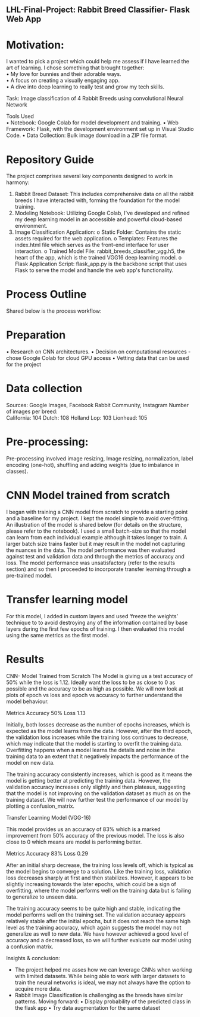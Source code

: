 ## LHL-Final-Project: Rabbit Breed Classifier- Flask Web App

# Motivation:

I wanted to pick a project which could help me assess if I have learned the art of learning. I chose something that brought together:<br>
•	My love for bunnies and their adorable ways.<br>
•	A focus on creating a visually engaging app.<br>
•	A dive into deep learning to really test and grow my tech skills.<br>

Task: Image classification of 4 Rabbit Breeds using convolutional Neural Network

Tools Used<br>
•	Notebook: Google Colab for model development and training.
•	Web Framework: Flask, with the development environment set up in Visual Studio Code.
•	Data Collection: Bulk image download in a ZIP file format.

# Repository Guide
The project comprises several key components designed to work in harmony:
1.	Rabbit Breed Dataset: This includes comprehensive data on all the rabbit breeds I have interacted with, forming the foundation for the model training.
2.	Modeling Notebook: Utilizing Google Colab, I've developed and refined my deep learning model in an accessible and powerful cloud-based environment. 
3.	Image Classification Application:
o	Static Folder: Contains the static assets required for the web application.
o	Templates: Features the index.html file which serves as the front-end interface for user interaction.
o	Trained Model File: rabbit_breeds_classifier_vgg.h5, the heart of the app, which is the trained VGG16 deep learning model.
o	Flask Application Script: flask_app.py is the backbone script that uses Flask to serve the model and handle the web app's functionality.

# Process Outline

Shared below is the process workflow:


 

# Preparation
•	Research on CNN architectures.
•	Decision on computational resources - chose Google Colab for cloud GPU access
•	Vetting data that can be used for the project

# Data collection
Sources: Google Images, Facebook Rabbit Community, Instagram
Number of images per breed: <br>
California: 104
Dutch: 108
Holland Lop: 103
Lionhead: 105

# Pre-processing: 
Pre-processing involved image resizing, Image resizing, normalization, label encoding (one-hot), shuffling and adding weights (due to imbalance in classes).

# CNN Model trained from scratch
I began with training a CNN model from scratch to provide a starting point and a baseline for my project. I kept the model simple to avoid over-fitting. An illustration of the model is shared below (for details on the structure, please refer to the notebook). 
I used a small batch-size so that the model can learn from each individual example although it takes longer to train. A larger batch size trains faster but it may result in the model not capturing the nuances in the data. 
The model performance was then evaluated against test and validation data and through the metrics of accuracy and loss. The model performance was unsatisfactory (refer to the results section) and so then I proceeded to incorporate transfer learning through a pre-trained model. 

# Transfer learning model
For this model, I added in custom layers and used ‘freeze the weights’ technique to to avoid destroying any of the information contained by base layers during the first few epochs of training. I then evaluated this model using the same metrics as the first model.

# Results

CNN- Model Trained from Scratch
The Model is giving us a test accuracy of 50% while the loss is 1.12. Ideally want the loss to be as close to 0 as possible and the accuracy to be as high as possible. We will now look at plots of epoch vs loss and epoch vs accuracy to further understand the model behaviour. 

Metrics
Accuracy	50%
Loss	1.13


 
 Initially, both losses decrease as the number of epochs increases, which is expected as the model learns from the data. However, after the third epoch, the validation loss increases while the training loss continues to decrease, which may indicate that the model is starting to overfit the training data. Overfitting happens when a model learns the details and noise in the training data to an extent that it negatively impacts the performance of the model on new data.

 The training accuracy consistently increases, which is good as it means the model is getting better at predicting the training data. However, the validation accuracy increases only slightly and then plateaus, suggesting that the model is not improving on the validation dataset as much as on the training dataset. We will now further test the performance of our model by plotting a confusion_matrix. 


 
Transfer Learning Model (VGG-16)

This model provides us an accuracy of 83% which is a marked improvement from 50% accuracy of the previous model. The loss is also close to 0 which means are model is performing better. 

Metrics
Accuracy	83%
Loss	0.29

 


After an initial sharp decrease, the training loss levels off, which is typical as the model begins to converge to a solution.  Like the training loss, validation loss decreases sharply at first and then stabilizes. However, it appears to be slightly increasing towards the later epochs, which could be a sign of overfitting, where the model performs well on the training data but is failing to generalize to unseen data.

The training accuracy seems to be quite high and stable, indicating the model performs well on the training set. The validation accuracy appears relatively stable after the initial epochs, but it does not reach the same high level as the training accuracy, which again suggests the model may not generalize as well to new data. We have however achieved a good level of accuracy and a decreased loss, so we will further evaluate our model using a confusion matrix.
 
Insights & conclusion:
-	The project helped me asses how we can leverage CNNs when working with limited datasets. While being able to work with larger datasets to train the neural networks is ideal, we may not always have the option to acquire more data. 
-	Rabbit Image Classification is challenging as the breeds have similar patterns.
Moving forward: 
•	Display probability of the predicted class in the flask app
•	Try data augmentation for the same dataset


